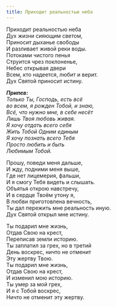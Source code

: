 ```yaml
---
title: Приходит реальностью неба
---
```


Приходит реальностью неба  
Дух жизни сияющим светом,  
Приносит дыханье свободы  
И разливает живой реки воды.  
Потоками чистого пенья  
Струится чрез поклоненье,  
Небес открывая двери  
Всем, кто надеется, любит и верит.  
Дух Святой приносит истину. 

*__Припев:__  
Только Ты, Господь, есть всё  
во всем, я рожден Тобой, и знаю,  
Всё, что нужно мне, в себе несёт  
Лишь Твоя любовь живая.  
Я хочу отдать всего себя  
Жить Тобой Одним единым  
Я хочу познать всего Тебя  
Просто любить и быть  
Любимым Тобой.* 

Прошу, поведи меня дальше,  
И жду, подними меня выше,  
Где нет лицемерия, фальши,  
И я смогу Тебя видеть и слышать.  
Объятья открою навстречу,  
И в сердце Твоём утону я,  
В любви приготовлена вечность,  
Ты дал пережить мне реальность иную.  
Дух Святой открыл мне истину.

Ты подарил мне жизнь,  
Отдав Свою на крест,  
Переписав земли историю.  
Ты заплатил за грех, но в третий  
День воскрес, ничто не отменит  
Эту жертву Твою.  
Ты подарил мне жизнь,  
Отдав Свою на крест,  
И изменил мою историю.  
Ты умер за мой грех,  
И я с Тобой воскрес,  
Ничто не отменит эту жертву.
